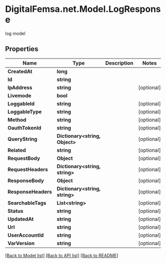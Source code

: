 # DigitalFemsa.net.Model.LogResponse
log model

## Properties

Name | Type | Description | Notes
------------ | ------------- | ------------- | -------------
**CreatedAt** | **long** |  | 
**Id** | **string** |  | 
**IpAddress** | **string** |  | [optional] 
**Livemode** | **bool** |  | 
**LoggableId** | **string** |  | [optional] 
**LoggableType** | **string** |  | [optional] 
**Method** | **string** |  | [optional] 
**OauthTokenId** | **string** |  | [optional] 
**QueryString** | **Dictionary&lt;string, Object&gt;** |  | [optional] 
**Related** | **string** |  | [optional] 
**RequestBody** | **Object** |  | [optional] 
**RequestHeaders** | **Dictionary&lt;string, string&gt;** |  | [optional] 
**ResponseBody** | **Object** |  | [optional] 
**ResponseHeaders** | **Dictionary&lt;string, string&gt;** |  | [optional] 
**SearchableTags** | **List&lt;string&gt;** |  | [optional] 
**Status** | **string** |  | [optional] 
**UpdatedAt** | **string** |  | [optional] 
**Url** | **string** |  | [optional] 
**UserAccountId** | **string** |  | [optional] 
**VarVersion** | **string** |  | [optional] 

[[Back to Model list]](../README.md#documentation-for-models) [[Back to API list]](../README.md#documentation-for-api-endpoints) [[Back to README]](../README.md)


